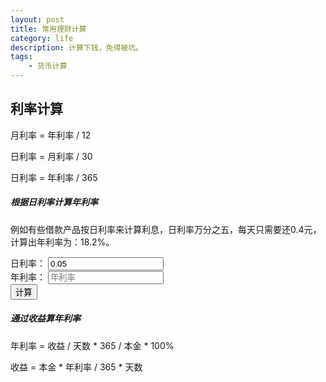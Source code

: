 ```yaml
---
layout: post
title: 常用理财计算
category: life
description: 计算下钱，免得被坑。
tags:
    - 货币计算
---
```

## 利率计算

月利率 = 年利率 / 12

日利率 = 月利率 / 30

日利率 = 年利率 / 365

##### 根据日利率计算年利率

例如有些借款产品按日利率来计算利息，日利率万分之五，每天只需要还0.4元，计算出年利率为：18.2%。
<div class="form-inline">
  	<div class="form-group">
    	<label>日利率：</label>
    	<input type="text" class="form-control js-input" value="0.05" placeholder="日利率">
  	</div>
  	<div class="form-group">
    	<label>年利率：</label>
    	<input type="text" readonly class="form-control js-output" placeholder="年利率">
  	</div>
  	<button class="btn btn-default js-count">计算</button>
</div>

<script>
$(function(){
	$('.js-count').on('click', function(){
		var inputVal = $.trim($('.js-input').val());
		var countNum = inputVal * 365;
		if(inputVal === ''){
			alert('请输入日利率');
		}else{
			$('.js-output').val(countNum + '%');
		}
	});
	$('.js-count').trigger('click');
})
</script>

##### 通过收益算年利率

年利率 = 收益 / 天数 * 365 / 本金 * 100%

收益 = 本金 * 年利率 / 365 * 天数